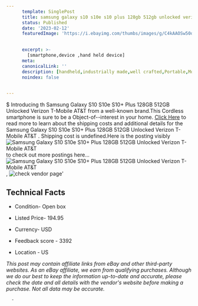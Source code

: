 ```yaml
---
      template: SinglePost
      title: samsung galaxy s10 s10e s10 plus 128gb 512gb unlocked verizon t mobile at t 
      status: Published
      date: '2023-02-12'
      featuredImage: 'https://i.ebayimg.com/thumbs/images/g/C4kAAOSw50dioRHW/s-l225.jpg'
       

      excerpt: >-
        [smartphone,device ,hand held device]
      meta:
      canonicalLink: ''
      description: [handheld,industrially made,well crafted,Portable,Mobile,Compact,Convenient,Lightweight,Maneuverable,Man-portable,Miniature,Carriable,Hand-held,Light,Holdable,Transportable,Mobile device,Pocket-sized,On-the-go,Wireless,Cordless,Compact size,Convenient size, smartphone,device ,hand held device]
      noindex: false
      

---
```

$
      Introducing th Samsung Galaxy S10 S10e S10+ Plus 128GB 512GB Unlocked Verizon T-Mobile AT&T  from a well-known brand.This Cordless smartphone is sure to be a Object-of--interest in your home. [Click Here](https://www.ebay.com/itm/275343078481?hash=item401bb9f451%3Ag%3AC4kAAOSw50dioRHW&mkevt=1&mkcid=1&mkrid=711-53200-19255-0&campid=%253CePNCampaignId%253E&customid=%253CreferenceId%253E&toolid=10049) to read more to learn about the shipping costs and additional details for the Samsung Galaxy S10 S10e S10+ Plus 128GB 512GB Unlocked Verizon T-Mobile AT&T . Shipping cost is undefined.Here is the posting visibly ![Samsung Galaxy S10 S10e S10+ Plus 128GB 512GB Unlocked Verizon T-Mobile AT&T ](https://i.ebayimg.com/thumbs/images/g/C4kAAOSw50dioRHW/s-l225.jpg) to check out more postings here... ![Samsung Galaxy S10 S10e S10+ Plus 128GB 512GB Unlocked Verizon T-Mobile AT&T ](https://i.ebayimg.com/images/g/C4kAAOSw50dioRHW/s-l640.jpg), ![check vendor page](https://origin-galleryplus.ebayimg.com/ws/web/275343078481_2_0_1/225x225.jpg,https://origin-galleryplus.ebayimg.com/ws/web/275343078481_3_0_1/225x225.jpg)'

      

 ## Technical Facts 



     
      

 - Condition- Open box 


      

 - Listed Price- 194.95 


      

 - Currency- USD 


      

 - Feedback score - 3392 


      

 - Location - US 


      
      

 *_This post may contain affiliate links from eBay and other third-party websites. As an eBay affiliate, we earn from qualifying purchases. Although we do our best to keep the information up-to-date and accurate, please check the date and all details with the vendor's website before making a purchase. Not all data may be accurate._*




      -
